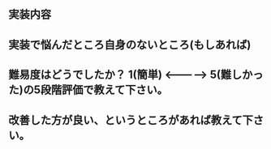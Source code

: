 ## 実装内容
<!--
どの部分の実装を行ったか
-->

## 実装で悩んだところ自身のないところ(もしあれば)

## 難易度はどうでしたか？ 1(簡単) <-----> 5(難しかった)の5段階評価で教えて下さい。

## 改善した方が良い、というところがあれば教えて下さい。
